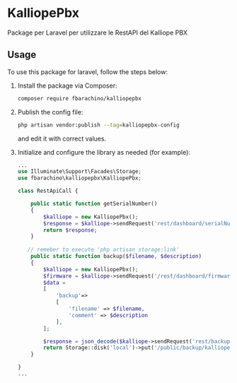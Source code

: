 # KalliopePbx
Package per Laravel per utilizzare le RestAPI del Kalliope PBX

## Usage

To use this package for laravel, follow the steps below:

1. Install the package via Composer:
    ```bash
    composer require fbarachino/kalliopepbx
    ```

2. Publish the config file:
    ```bash
    php artisan vendor:publish --tag=kalliopepbx-config
    ```
    and edit it with correct values.

3. Initialize and configure the library as needed (for example):
    ```php
    ...
    use Illuminate\Support\Facades\Storage;
    use fbarachino\kalliopepbx\KalliopePbx;
    
    class RestApiCall {

        public static function getSerialNumber()
        {
            $kalliope = new KalliopePbx();
            $response = $kalliope->sendRequest('rest/dashboard/serialNumber','GET');
            return $response;
        }
       
       // remeber to execute 'php artisan storage:link'
        public static function backup($filename, $description)
        {
            $kalliope = new KalliopePbx();
            $firmware = $kalliope->sendRequest('/rest/dashboard/firmwareVersion','GET');
            $data = 
            [
                'backup'=>
                [
                    'filename' => $filename,
                    'comment' => $description
                ],
            ];

            $response = json_decode($kalliope->sendRequest('rest/backup/create/'.$firmware,'POST',$data);
            return Storage::disk('local')->put('/public/backup/kalliope/'.$backupName.'.bak', $response);         
        } 

    }
    ...
    ```
